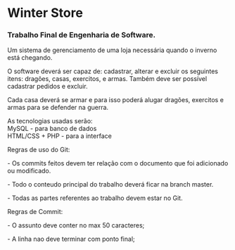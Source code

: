 # Winter Store

<h3>Trabalho Final de Engenharia de Software.</h3>

<p>Um sistema de gerenciamento de uma loja necessária quando o inverno está chegando.</p>

<p>O software deverá ser capaz de: cadastrar, alterar e excluir os seguintes itens: dragões, casas, exercitos, e armas.
Também deve ser possível cadastrar pedidos e excluir.</p>
 
<p>Cada casa deverá se armar e para isso poderá alugar dragões, exercitos e armas para se defender na guerra.</p>

<p>As tecnologias usadas serão:
<br>MySQL - para banco de dados 
<br>HTML/CSS + PHP - para a interface</p>

<p>Regras de uso do Git: </p>
<p>- Os commits feitos devem ter relação com o documento que foi adicionado ou modificado.</p>
<p>- Todo o conteudo principal do trabalho deverá ficar na branch master.</p>
<p>- Todas as partes referentes ao trabalho devem estar no Git.</p>

<p>Regras de Commit: </p>
<p>- O assunto deve conter no max 50 caracteres;</p>
<p>- A linha nao deve terminar com ponto final;</p>


